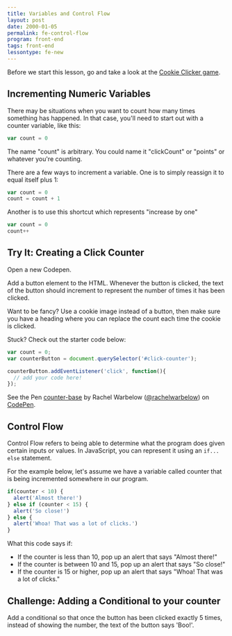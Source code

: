 ```yaml
---
title: Variables and Control Flow
layout: post
date: 2000-01-05
permalink: fe-control-flow
program: front-end
tags: front-end
lessontype: fe-new
---
```


Before we start this lesson, go and take a look at the [Cookie Clicker game](http://orteil.dashnet.org/cookieclicker/). 

## Incrementing Numeric Variables

There may be situations when you want to count how many times something has happened. In that case, you'll need to start out with a counter variable, like this:

```js
var count = 0
```

The name "count" is arbitrary. You could name it "clickCount" or "points" or whatever you're counting.

There are a few ways to increment a variable. One is to simply reassign it to equal itself plus 1:

```js
var count = 0
count = count + 1
```

Another is to use this shortcut which represents "increase by one"

```js
var count = 0
count++
```

<div class="try-it">
  <h2>Try It: Creating a Click Counter</h2>

  <p>Open a new Codepen.</p>

  <p>Add a button element to the HTML. Whenever the button is clicked, the text of the button should increment to represent the number of times it has been clicked.</p>

  <p>Want to be fancy? Use a cookie image instead of a button, then make sure you have a heading where you can replace the count each time the cookie is clicked.</p>

  <p>Stuck? Check out the starter code below:</p>
</div>

```js
var count = 0;
var counterButton = document.querySelector('#click-counter');

counterButton.addEventListener('click', function(){
  // add your code here!
});
```

<p data-height="265" data-theme-id="0" data-slug-hash="WEzppy" data-default-tab="html,result" data-user="rachelwarbelow" data-embed-version="2" data-pen-title="counter-base" class="codepen">See the Pen <a href="https://codepen.io/rachelwarbelow/pen/WEzppy/">counter-base</a> by Rachel Warbelow (<a href="https://codepen.io/rachelwarbelow">@rachelwarbelow</a>) on <a href="https://codepen.io">CodePen</a>.</p>
<script async src="https://production-assets.codepen.io/assets/embed/ei.js"></script>

## Control Flow

Control Flow refers to being able to determine what the program does given certain inputs or values. In JavaScript, you can represent it using an `if... else` statement.

For the example below, let's assume we have a variable called counter that is being incremented somewhere in our program. 

```js
if(counter < 10) {
  alert('Almost there!')
} else if (counter < 15) {
  alert('So close!')
} else {
  alert('Whoa! That was a lot of clicks.')
}
```

What this code says if:

  - If the counter is less than 10, pop up an alert that says "Almost there!"
  - If the counter is between 10 and 15, pop up an alert that says "So close!"
  - If the counter is 15 or higher, pop up an alert that says "Whoa! That was a lot of clicks."

<div class="try-it">
<h2>Challenge: Adding a Conditional to your counter</h2>

<p>Add a conditional so that once the button has been clicked exactly 5 times, instead of showing the number, the text of the button says 'Boo!'.</p>
</div>
